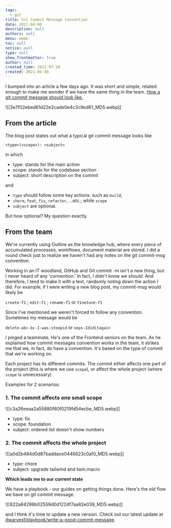 ```yaml
---
tags: 
  - git
title: Git Commit Message Convention
date: 2021-04-06
description: null
authors: null
menu: memo
toc: null
notice: null
type: null
show_frontmatter: true
author: null
created_time: 2021-07-20
created: 2021-04-06
---
```


I bumped into an article a few days ago. It was short and simple, related enough to make me wonder if we have the same thing in the team. [How a git commit message should look like.](https://dev.to/i5han3/git-commit-message-convention-that-you-can-follow-1709)


![[3e7f02ebed61d22e2cade0e4c3c9ed61_MD5.webp]]


## From the article

The blog post states out what a typical git commit message looks like


```plain_text
<type>(<scope>): <subject>
```

in which

* type: stands for the main action
* scope: stands for the codebase section
* subject: short description on the commit

and

* `type` should follow some key actions: such as `build`,
* `chore`, `feat`, `fix`, `refactor`, ...etc.; while `scope`
* `subject` are optional.

But how optional? My question exactly.

## From the team

We're currently using Outline as the knowledge hub, where every piece of accumulated processes, workflows, document material are stored. I did a round check just to realize we haven't had any notes on the git commit-msg convention.

Working in an IT woodland, GitHub and Git commit -m isn't a new thing, but I never heard of any 'convention.' In fact, I didn't know we *should*. And therefore, I tend to make it with a text, randomly noting down the action I did. For example, if I were writing a new blog post, my commit-msg would likely be

`create-f1` ; `edit-f1` ; `rename-f1` or `finetune-f1`


Since I've mentioned we weren't forced to follow any convention. Sometimes my message would be

`delete-abc-bc-I-was-stoopid` or `oops-Ididitagain`


I pinged a teammate. He's one of the Frontend seniors on the team. As he explained how commit messages convention works in the team, it strikes me that we, in fact, do have a convention. It's based on the type of commit that we're working on.


Each project has its different commits. The commit either affects one part of the project (this is where we use `scope`), or affect the whole project (where `scope` is unnecessary)


Examples for 2 scenarios:

### 1. The commit affects one small scope

![[c3a26eeaa2a55880f60f0219fd54ecbe_MD5.webp]]

* type: fix
* scope: foundation
* subject: ordered list doesn't show numbers

### 2. The commit affects the whole project

![[a0d2b484d0d87baddace0446623c0af0_MD5.webp]]

* type: chore
* subject: upgrade tailwind and twin.macro

**Which leads me to our current state**

We have a playbook - our guides on getting things done. Here's the old flow we have on git commit message.

![[822a84298b02559d0d1224f7aa82e039_MD5.webp]]


and I think it's time to update a new version. Check out our latest update at [dwarvesf/playbook/write-a-good-commit-message](https://github.com/dwarvesf/playbook/blob/master/engineering/git.md#write-a-good-commit-message).

